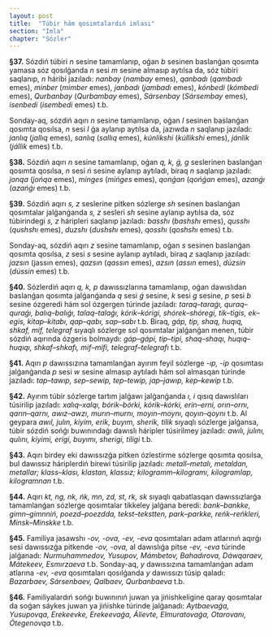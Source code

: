```yaml
---
layout: post
title:  "Túbir hám qosımtalardıń imlası"
section: "Imla"
chapter: "Sózler"
---
```


**§37.** Sózdiń túbiri *n* sesine tamamlanıp, oǵan *b* sesinen baslanǵan qosımta yamasa sóz qosılǵanda *n* sesi *m* sesine almasıp aytılsa da, sóz túbiri saqlanıp, *n* háribi jazıladı: *nanbay* (*nambay* emes), *qanbadı* (*qambadı* emes), *minber* (*mimber* emes), *janbadı* (*jambadı* emes), *kónbedi* (*kómbedi* emes), *Qurbanbay* (*Qurbambay* emes), *Sársenbay* (*Sársembay* emes), *isenbedi* (*isembedi* emes) t.b.  

Sonday-aq, sózdiń aqırı *n* sesine tamamlanıp, oǵan *l* sesinen baslanǵan qosımta qosılsa, *n* sesi *l* ǵa aylanıp aytılsa da, jazıwda *n* saqlanıp jazıladı: *janlıq* (*jallıq* emes), *sanlıq* (*sallıq* emes), *kúnlikshi* (*kúllikshi* emes), *jánlik* (*jállik* emes) t.b.

**§38.** Sózdiń aqırı *n* sesine tamamlanıp, oǵan *q, k, ǵ, g* seslerinen baslanǵan qosımta qosılsa, *n* sesi *ń* sesine aylanıp aytıladı, biraq *n* saqlanıp jazıladı: *jonqa* (*jońqa* emes), *minges* (*mińges* emes), *qonǵan* (*qońǵan* emes), *azanǵı* (*azańǵı* emes) t.b.

**§39.** Sózdiń aqırı *s, z* seslerine pitken sózlerge *sh* sesinen baslanǵan qosımtalar jalǵanǵanda *s, z* sesleri *sh* sesine aylanıp aytılsa da, sóz túbirindegi *s, z* háripleri saqlanıp jazıladı: *basshı* (*bashshı* emes), *qusshı* (*qushshı* emes), *duzshı* (*dushshı* emes), *qosshı* (*qoshshı* emes) t.b.

Sonday-aq, sózdiń aqırı *z* sesine tamamlanıp, oǵan *s* sesinen baslanǵan qosımta qosılsa, *z* sesi *s* sesine aylanıp aytıladı, biraq *z* saqlanıp jazıladı: *jazsın* (jassın emes), *qazsın* (*qassın* emes), *azsın* (*assın* emes), *dúzsin* (*dússin* emes) t.b.

**§40.** Sózlerdiń aqırı *q, k, p* dawıssızlarına tamamlanıp, oǵan dawıslıdan baslanǵan qosımta jalǵanǵanda *q* sesi *ǵ* sesine, *k* sesi *g* sesine, *p* sesi *b* sesine ózgeredi hám sol ózgergen túrinde jazıladı: *taraq–taraǵı, quraq–quraǵı, balıq–balıǵı, talaq–talaǵı, kórik–kórigi, shórek–shóregi, tik–tigis, ek–egis, kitap–kitabı, qap–qabı, sap–sabı* t.b. Biraq, *gáp, tip, shaq, huqıq, shkaf, mif, telegraf* sıyaqlı sózlerge sol qosımtalar jalǵanǵan menen, túbir sózdiń aqırında ózgeris bolmaydı: *gáp–gápi, tip–tipi, shaq–shaqı, huqıq–huqıqı, shkaf–shkafı, mif–mifi, telegraf–telegrafı* t.b.

**§41.** Aqırı *p* dawıssızına tamamlanǵan ayırım feyil sózlerge *-ıp, -ip* qosımtası jalǵanǵanda *p* sesi *w* sesine almasıp aytıladı hám sol almasqan túrinde jazıladı: *tap–tawıp, sep–sewip, tep–tewip, jap–jawıp, kep–kewip* t.b.

**§42.** Ayırım túbir sózlerge tartım jalǵawı jalǵanǵanda *ı, i* qısıq dawıslıları túsirilip jazıladı: *xalıq–xalqı, bórik–bórki, kórik–kórki, erin–erni, orın–ornı, qarın–qarnı, awız–awzı, murın–murnı, moyın–moynı, qoyın–qoynı* t.b. Al geypara *awıl, julın, kiyim, erik, buyım, sherik, tilik* sıyaqlı sózlerge jalǵansa, túbir sózdiń sońǵı buwınındaǵı dawıslı háripler túsirilmey jazıladı: *awılı, julını, qulını, kiyimi, erigi, buyımı, sherigi, tiligi* t.b.

**§43.** Aqırı birdey eki dawıssızǵa pitken ózlestirme sózlerge qosımta qosılsa, bul dawıssız háriplerdiń birewi túsirilip jazıladı: *metall–metalı, metaldan, metallar; klass–klası, klastan, klassız; kilogramm–kilogramı, kilogramlap, kilogramnan* t.b.

**§44.** Aqırı *kt, ng, nk, ńk, mn, zd, st, rk, sk* sıyaqlı qabatlasqan dawıssızlarǵa tamamlanǵan sózlerge qosımtalar tikkeley jalǵana beredi: *bank–bankke, gimn–gimnniń, poezd–poezdda, tekst–tekstten, park–parkke, reńk–reńkleri, Minsk–Minskke* t.b.

**§45.** Familiya jasawshı *-ov, -ova, -ev, -eva* qosımtaları adam atlarınıń aqırǵı sesi dawıssızǵa pitkende *-ov, -ova,* al dawıslıǵa pitse *-ev, -eva* túrinde jalǵanadı: *Nurmuhammedov, Yusupov, Mámbetov, Bahadırova, Dáwqaraev, Mátekeev, Esmırzaeva* t.b. Sonday-aq, *y* dawıssızına tamamlanǵan adam atlarına *-ev, -eva* qosımtaları qosılǵanda *y* dawıssızı túsip qaladı: *Bazarbaev, Sársenbaev, Qalbaev, Qurbanbaeva* t.b.

**§46.** Familiyalardıń sońǵı buwınınıń juwan ya jińishkeligine qaray qosımtalar da soǵan sáykes juwan ya jińishke túrinde jalǵanadı: *Aytbaevaǵa, Yusupovqa, Erekeevke, Erekeevaǵa, Álievte, Elmuratovaǵa, Otarovanı, Ótegenovqa* t.b.
